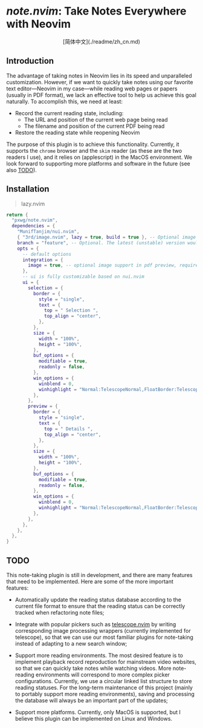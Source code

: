 # *note.nvim*: Take Notes Everywhere with Neovim

<p align="center">[简体中文](./readme/zh_cn.md)</p>

## Introduction

The advantage of taking notes in Neovim lies in its speed and unparalleled customization. However, if we want to quickly take notes using our favorite text editor—Neovim in my case—while reading web pages or papers (usually in PDF format), we lack an effective tool to help us achieve this goal naturally. To accomplish this, we need at least:

* Record the current reading state, including:
  * The URL and position of the current web page being read
  * The filename and position of the current PDF being read
* Restore the reading state while reopening Neovim

The purpose of this plugin is to achieve this functionality. Currently, it supports the `chrome` browser and the `skim` reader (as these are the two readers I use), and it relies on (applescript) in the MacOS environment. We look forward to supporting more platforms and software in the future (see also [TODO](##TODO)).

## Installation

> lazy.nvim

```lua
return {
  "pxwg/note.nvim",
  dependencies = {
    "MunifTanjim/nui.nvim",
    { "3rd/image.nvim", lazy = true, build = true }, -- Optional image support in pdf preview
    branch = "feature", -- Optional. The latest (unstable) version would be updated in this branch
    opts = {
      -- default options
      integration = {
        image = true, -- optional image support in pdf preview, requires `3rd/image.nvim`
      },
      -- ui is fully customizable based on nui.nvim
      ui = {
        selection = {
          border = {
            style = "single",
            text = {
              top = " Selection ",
              top_align = "center",
            },
          },
          size = {
            width = "100%",
            height = "100%",
          },
          buf_options = {
            modifiable = true,
            readonly = false,
          },
          win_options = {
            winblend = 0,
            winhighlight = "Normal:TelescopeNormal,FloatBorder:TelescopeBorder,FloatTitle:TelescopePromptTitle",
          },
        },
        preview = {
          border = {
            style = "single",
            text = {
              top = " Details ",
              top_align = "center",
            },
          },
          size = {
            width = "100%",
            height = "100%",
          },
          buf_options = {
            modifiable = true,
            readonly = false,
          },
          win_options = {
            winblend = 0,
            winhighlight = "Normal:TelescopeNormal,FloatBorder:TelescopeBorder,FloatTitle:TelescopePreviewTitle",
          },
        },
      },
    },
  },
}
```

## TODO

This note-taking plugin is still in development, and there are many features that need to be implemented. Here are some of the more important features:

* Automatically update the reading status database according to the current file format to ensure that the reading status can be correctly tracked when refactoring note files;

* Integrate with popular pickers such as [telescope.nvim](https://github.com/nvim-telescope/telescope.nvim) by writing corresponding image processing wrappers (currently implemented for telescope), so that we can use our most familiar plugins for note-taking instead of adapting to a new search window;

* Support more reading environments. The most desired feature is to implement playback record reproduction for mainstream video websites, so that we can quickly take notes while watching videos. More note-reading environments will correspond to more complex picker configurations. Currently, we use a circular linked list structure to store reading statuses. For the long-term maintenance of this project (mainly to portably support more reading environments), saving and processing the database will always be an important part of the updates;

* Support more platforms. Currently, only MacOS is supported, but I believe this plugin can be implemented on Linux and Windows.

